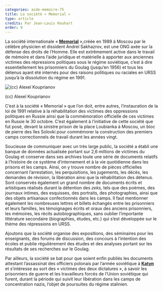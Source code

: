 ```yaml
---
categories: aide-memoire-75
title: La société « Memorial »
type: article
credits: Par Jean-Louis Rouhart
order: 9
---
```

La société internationale « [**Memorial**](http://www.memo.ru/eng/) »,créée en 1989 à Moscou par le célèbre physicien et dissident Andreï Sakhazrov, est une ONG axée sur la défense des droits de l’Homme. Elle est extrêmement active dans le travail de mémoire et dans l’aide juridique et matérielle à apporter aux anciennes victimes des répressions politiques sous le régime soviétique, c’est à dire essentiellement les prisonniers du Goulag (jusqu’en 1956) et tous les détenus ayant été internés pour des raisons politiques ou raciales en URSS jusqu’à la dissolution du régime en 1991.

![(cc) Alexeï Kouprianov](/assets/uploads/am75_p.10_rouhart_cc_alexei_kouprianov.jpg)

<span class="copyright">(cc) Alexeï Kouprianov</span>

C’est à la société « Memorial » que l’on doit, entre autres, l’instauration de la loi de 1991 relative à la réhabilitation des victimes des oppressions politiques en Russie ainsi que la commémoration officielle de ces victimes en Russie le 30 octobre. C’est également à l’initiative de cette société que fut posé, devant la sinistre prison de la place Loubianka à Moscou, un bloc de pierre des îles Solovki pour commémorer la construction des premiers camps correctionnels de travail durant les années vingt.

Soucieuse de communiquer avec un très large public, la société a établi une banque de données actualisée portant sur 2,6 millions de victimes du Goulag et conserve dans ses archives toute une série de documents relatifs à l’histoire de ce système d’internement et à la vie quotidienne dans les prisons et les camps. Ainsi, on y trouve nombre de pièces officielles concernant l’arrestation, les perquisitions, les jugements, les décès, les demandes de révision, la libération ainsi que la réhabilitation des détenus. Sont conservés également un grand nombre de documents écrits et artistiques réalisés durant la détention des _zeks,_ tels que des poèmes, des journaux intimes, des esquisses, des portraits, des photographies, ainsi que des objets artisanaux confectionnés dans les camps. Il faut mentionner également les nombreuses lettres et billets échangés entre les prisonniers et leurs familles, les témoignages écrits et oraux des anciens prisonniers, les mémoires, les récits autobiographiques, sans oublier l’importante littérature secondaire (biographies, études, etc.) qui s’est développée sur le thème des répressions en URSS.

Ajoutons que la société organise des expositions, des séminaires pour les enseignants, des forums de discussion, des concours à l’intention des écoles et publie régulièrement des études et des analyses portant sur les résultats de ses recherches sur le Goulag.

Par ailleurs, la société se bat pour que soient enfin publiés les documents attestant l’assassinat des officiers polonais par l’armée soviétique à [**Katyn**](https://fr.wikipedia.org/wiki/Massacre_de_Katy%C5%84) et s’intéresse au sort des « victimes des deux dictatures », à savoir les prisonniers de guerre et les travailleurs forcés de l’Union soviétique qui furent, durant la période qui suivit leur libération dans les camps de concentration nazis, l’objet de poursuites du régime stalinien.
